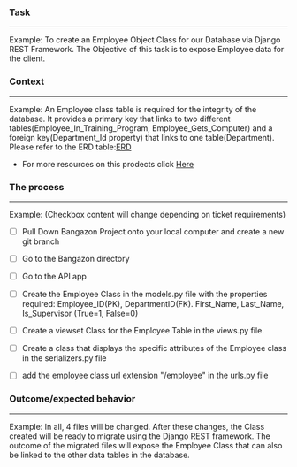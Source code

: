 ### Task
---
Example:
To create an Employee Object Class for our Database via Django REST Framework. The Objective of this task is to expose Employee data for the client.
### Context
---
Example:
An Employee class table is required for the integrity of the database. It provides a primary key that links to two different tables(Employee_In_Training_Program, Employee_Gets_Computer) and a foreign key(Department_Id property) that links to one table(Department). Please refer to the ERD table:[ERD](https://www.draw.io/?state=%7B%22ids%22:%5B%220B-4vZ-mgQ31vc2cxUVVOamFFU2c%22%5D,%22action%22:%22open%22,%22userId%22:%22100761558679069137145%22%7D#G0B-4vZ-mgQ31vc2cxUVVOamFFU2c)
- For more resources on this prodects click [Here]()

### The process 
---
Example: (Checkbox content will change depending on ticket requirements)
- [ ] Pull Down Bangazon Project onto your local computer and create a new git branch

-  [ ] Go to the Bangazon directory 

- [ ] Go to the API app

- [ ] Create the Employee Class in the models.py file with the properties required: Employee_ID(PK), DepartmentID(FK). First_Name, Last_Name, Is_Supervisor (True=1, False=0)

- [ ] Create a viewset Class for the Employee Table in the views.py file.

-  [ ] Create a class that displays the specific attributes of the Employee class in the serializers.py file 

- [ ] add the employee class url extension "/employee" in the urls.py file

### Outcome/expected behavior
---
Example:
In all, 4 files will be changed. After these changes, the Class created will be ready to migrate using the Django REST framework. The outcome of the migrated files will expose the Employee Class that can also be linked to the other data tables in the database. 
